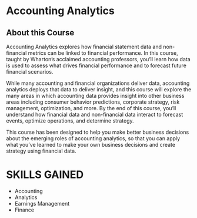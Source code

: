 # Accounting Analytics


## About this Course
Accounting Analytics explores how financial statement data and non-financial metrics can be linked to financial performance.  In this course, taught by Wharton’s acclaimed accounting professors, you’ll learn how data is used to assess what drives financial performance and to forecast future financial scenarios. 

While many accounting and financial organizations deliver data, accounting analytics deploys that data to deliver insight, and this course will explore the many areas in which accounting data provides insight into other business areas including consumer behavior predictions, corporate strategy, risk management, optimization, and more. By the end of this course, you’ll understand how financial data and non-financial data interact to forecast events, optimize operations, and determine strategy. 

This course has been designed to help you make better business decisions about the emerging roles of accounting analytics, so that you can apply what you’ve learned to make your own business decisions and create strategy using financial data. 

# SKILLS GAINED
- Accounting
- Analytics
- Earnings Management
- Finance
